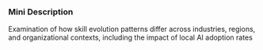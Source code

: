 ### Mini Description

Examination of how skill evolution patterns differ across industries, regions, and organizational contexts, including the impact of local AI adoption rates
